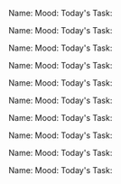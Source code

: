 Name: 
Mood: 
Today's Task: 

Name: 
Mood: 
Today's Task: 


Name: 
Mood: 
Today's Task: 


Name: 
Mood: 
Today's Task: 


Name: 
Mood: 
Today's Task: 


Name: 
Mood: 
Today's Task: 

Name: 
Mood: 
Today's Task: 


Name: 
Mood: 
Today's Task: 


Name: 
Mood: 
Today's Task: 


Name: 
Mood: 
Today's Task: 
